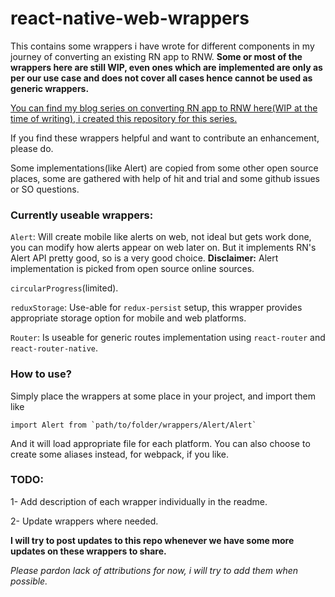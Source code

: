 
# react-native-web-wrappers

This contains some wrappers i have wrote for different components in my journey of converting an existing RN app to RNW. **Some or most of the wrappers here are still WIP, even ones which are implemented are only as per our use case and does not cover all cases hence cannot be used as generic wrappers.**

[You can find my blog series on converting RN app to RNW here(WIP at the time of writing), i created this repository for this series.](https://medium.com/@ziaulrehman/part-1-converting-react-native-app-to-react-native-web-react-pwa-in-monorepo-architecture-34b43cad74b8)

If you find these wrappers helpful and want to contribute an enhancement, please do.

Some implementations(like Alert) are copied from some other open source places, some are gathered with help of hit and trial and some github issues or SO questions.

### Currently useable wrappers:
`Alert`: Will create mobile like alerts on web, not ideal but gets work done, you can modify how alerts appear on web later on. But it implements RN's Alert API pretty good, so is a very good choice.
**Disclaimer:** Alert implementation is picked from open source online sources.

`circularProgress`(limited).

`reduxStorage`: Use-able for `redux-persist` setup, this wrapper provides appropriate storage option for mobile and web platforms.

`Router`: Is useable for generic routes implementation using `react-router` and `react-router-native`.

### How to use?
Simply place the wrappers at some place in your project, and import them like
```
import Alert from `path/to/folder/wrappers/Alert/Alert`
```
And it will load appropriate file for each platform. You can also choose to create some aliases instead, for webpack, if you like.

### TODO:

1- Add description of each wrapper individually in the readme.

2- Update wrappers where needed.

**I will try to post updates to this repo whenever we have some more updates on these wrappers to share.**

_Please pardon lack of attributions for now, i will try to add them when possible._
